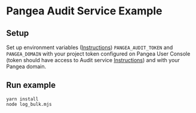 # Pangea Audit Service Example

## Setup

Set up environment variables ([Instructions](https://pangea.cloud/docs/getting-started/integrate/#set-environment-variables)) `PANGEA_AUDIT_TOKEN` and `PANGEA_DOMAIN` with your project token configured on Pangea User Console (token should have access to Audit service [Instructions](https://pangea.cloud/docs/getting-started/configure-services/#configure-a-pangea-service)) and with your Pangea domain.

## Run example

```
yarn install
node log_bulk.mjs
```
